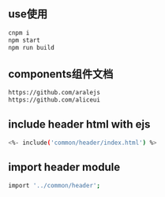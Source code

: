 ## use使用
```bash
cnpm i 
npm start
npm run build
```
## components组件文档
```bash
https://github.com/aralejs
https://github.com/aliceui
```
## include header html with ejs
```bash
<%- include('common/header/index.html') %>
```
## import header module
```bash
import '../common/header';
```


